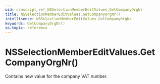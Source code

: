 ```yaml
---
uid: crmscript_ref_NSSelectionMemberEditValues_GetCompanyOrgNr
title: NSSelectionMemberEditValues.GetCompanyOrgNr()
intellisense: NSSelectionMemberEditValues.GetCompanyOrgNr
keywords: GetCompanyOrgNr()
so.topic: reference
---
```


# NSSelectionMemberEditValues.GetCompanyOrgNr()

Contains new value for the company VAT number.

